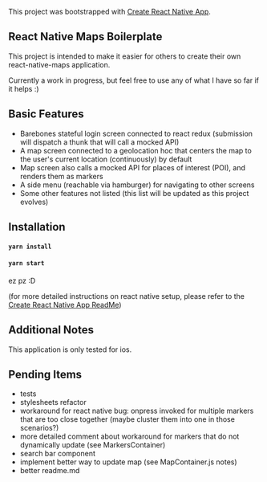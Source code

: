 This project was bootstrapped with [Create React Native App](https://github.com/react-community/create-react-native-app).

## React Native Maps Boilerplate

This project is intended to make it easier for others to create their own react-native-maps application.

Currently a work in progress, but feel free to use any of what I have so far if it helps :)

## Basic Features

* Barebones stateful login screen connected to react redux (submission will dispatch a thunk that will call
a mocked API)
* A map screen connected to a geolocation hoc that centers the map to the user's current location (continuously) by default
* Map screen also calls a mocked API for places of interest (POI), and renders them as markers
* A side menu (reachable via hamburger) for navigating to other screens
* Some other features not listed (this list will be updated as this project evolves)

## Installation

#### `yarn install`
#### `yarn start`

ez pz :D

(for more detailed instructions on react native setup, please refer to the
[Create React Native App ReadMe](https://github.com/react-community/create-react-native-app/blob/master/README.md))

## Additional Notes

This application is only tested for ios.

## Pending Items

* tests
* stylesheets refactor
* workaround for react native bug: onpress invoked for multiple markers that are too close together (maybe cluster them into one in those scenarios?)
* more detailed comment about workaround for markers that do not dynamically update (see MarkersContainer)
* search bar component
* implement better way to update map (see MapContainer.js notes)
* better readme.md